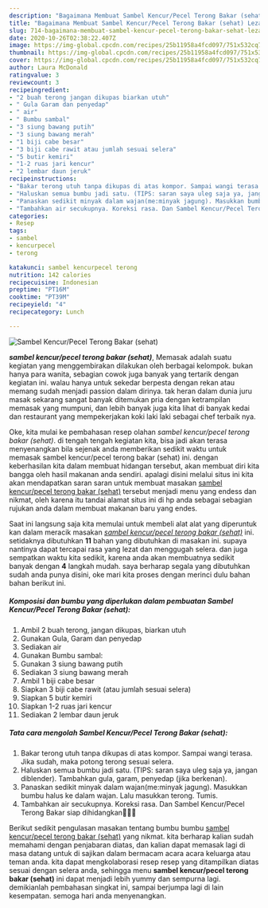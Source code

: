 ```yaml
---
description: "Bagaimana Membuat Sambel Kencur/Pecel Terong Bakar (sehat) Lezat"
title: "Bagaimana Membuat Sambel Kencur/Pecel Terong Bakar (sehat) Lezat"
slug: 714-bagaimana-membuat-sambel-kencur-pecel-terong-bakar-sehat-lezat
date: 2020-10-26T02:38:22.407Z
image: https://img-global.cpcdn.com/recipes/25b11958a4fcd097/751x532cq70/sambel-kencurpecel-terong-bakar-sehat-foto-resep-utama.jpg
thumbnail: https://img-global.cpcdn.com/recipes/25b11958a4fcd097/751x532cq70/sambel-kencurpecel-terong-bakar-sehat-foto-resep-utama.jpg
cover: https://img-global.cpcdn.com/recipes/25b11958a4fcd097/751x532cq70/sambel-kencurpecel-terong-bakar-sehat-foto-resep-utama.jpg
author: Laura McDonald
ratingvalue: 3
reviewcount: 3
recipeingredient:
- "2 buah terong jangan dikupas biarkan utuh"
- " Gula Garam dan penyedap"
- " air"
- " Bumbu sambal"
- "3 siung bawang putih"
- "3 siung bawang merah"
- "1 biji cabe besar"
- "3 biji cabe rawit atau jumlah sesuai selera"
- "5 butir kemiri"
- "1-2 ruas jari kencur"
- "2 lembar daun jeruk"
recipeinstructions:
- "Bakar terong utuh tanpa dikupas di atas kompor. Sampai wangi terasa. Jika sudah, maka potong terong sesuai selera."
- "Haluskan semua bumbu jadi satu. (TIPS: saran saya uleg saja ya, jangan diblender). Tambahkan gula, garam, penyedap (jika berkenan)."
- "Panaskan sedikit minyak dalam wajan(me:minyak jagung). Masukkan bumbu halus ke dalam wajan. Lalu masukkan terong. Tumis."
- "Tambahkan air secukupnya. Koreksi rasa. Dan Sambel Kencur/Pecel Terong Bakar siap dihidangkan🤤👍🏻"
categories:
- Resep
tags:
- sambel
- kencurpecel
- terong

katakunci: sambel kencurpecel terong 
nutrition: 142 calories
recipecuisine: Indonesian
preptime: "PT16M"
cooktime: "PT39M"
recipeyield: "4"
recipecategory: Lunch

---
```



![Sambel Kencur/Pecel Terong Bakar (sehat)](https://img-global.cpcdn.com/recipes/25b11958a4fcd097/751x532cq70/sambel-kencurpecel-terong-bakar-sehat-foto-resep-utama.jpg)

<b><i>sambel kencur/pecel terong bakar (sehat)</i></b>, Memasak adalah suatu kegiatan yang menggembirakan dilakukan oleh berbagai kelompok. bukan hanya para wanita, sebagian cowok juga banyak yang tertarik dengan kegiatan ini. walau hanya untuk sekedar berpesta dengan rekan atau memang sudah menjadi passion dalam dirinya. tak heran dalam dunia juru masak sekarang sangat banyak ditemukan pria dengan ketrampilan memasak yang mumpuni, dan lebih banyak juga kita lihat di banyak kedai dan restaurant yang mempekerjakan koki laki laki sebagai chef terbaik nya.



Oke, kita mulai ke pembahasan resep olahan <i>sambel kencur/pecel terong bakar (sehat)</i>. di tengah tengah kegiatan kita, bisa jadi akan terasa menyenangkan bila sejenak anda memberikan sedikit waktu untuk memasak sambel kencur/pecel terong bakar (sehat) ini. dengan keberhasilan kita dalam membuat hidangan tersebut, akan membuat diri kita bangga oleh hasil makanan anda sendiri. apalagi disini melalui situs ini kita akan mendapatkan saran saran untuk membuat masakan <u>sambel kencur/pecel terong bakar (sehat)</u> tersebut menjadi menu yang endess dan nikmat, oleh karena itu tandai alamat situs ini di hp anda sebagai sebagian rujukan anda dalam membuat makanan baru yang endes.


Saat ini langsung saja kita memulai untuk membeli alat alat yang diperuntuk kan dalam meracik masakan <u><i>sambel kencur/pecel terong bakar (sehat)</i></u> ini. setidaknya dibutuhkan <b>11</b> bahan yang dibutuhkan di masakan ini. supaya nantinya dapat tercapai rasa yang lezat dan menggugah selera. dan juga sempatkan waktu kita sedikit, karena anda akan membuatnya sedikit banyak dengan <b>4</b> langkah mudah. saya berharap segala yang dibutuhkan sudah anda punya disini, oke mari kita proses dengan merinci dulu bahan bahan berikut ini.

<!--inarticleads1-->

##### Komposisi dan bumbu yang diperlukan dalam pembuatan Sambel Kencur/Pecel Terong Bakar (sehat):

1. Ambil 2 buah terong, jangan dikupas, biarkan utuh
1. Gunakan  Gula, Garam dan penyedap
1. Sediakan  air
1. Gunakan  Bumbu sambal:
1. Gunakan 3 siung bawang putih
1. Sediakan 3 siung bawang merah
1. Ambil 1 biji cabe besar
1. Siapkan 3 biji cabe rawit (atau jumlah sesuai selera)
1. Siapkan 5 butir kemiri
1. Siapkan 1-2 ruas jari kencur
1. Sediakan 2 lembar daun jeruk




<!--inarticleads2-->

##### Tata cara mengolah Sambel Kencur/Pecel Terong Bakar (sehat):

1. Bakar terong utuh tanpa dikupas di atas kompor. Sampai wangi terasa. Jika sudah, maka potong terong sesuai selera.
1. Haluskan semua bumbu jadi satu. (TIPS: saran saya uleg saja ya, jangan diblender). Tambahkan gula, garam, penyedap (jika berkenan).
1. Panaskan sedikit minyak dalam wajan(me:minyak jagung). Masukkan bumbu halus ke dalam wajan. Lalu masukkan terong. Tumis.
1. Tambahkan air secukupnya. Koreksi rasa. Dan Sambel Kencur/Pecel Terong Bakar siap dihidangkan🤤👍🏻




Berikut sedikit pengulasan masakan tentang bumbu bumbu <u>sambel kencur/pecel terong bakar (sehat)</u> yang nikmat. kita berharap kalian sudah memahami dengan penjabaran diatas, dan kalian dapat memasak lagi di masa datang untuk di sajikan dalam bermacam acara acara keluarga atau teman anda. kita dapat mengkolaborasi resep resep yang ditampilkan diatas sesuai dengan selera anda, sehingga menu <b>sambel kencur/pecel terong bakar (sehat)</b> ini dapat menjadi lebih yummy dan sempurna lagi. demikianlah pembahasan singkat ini, sampai berjumpa lagi di lain kesempatan. semoga hari anda menyenangkan.
